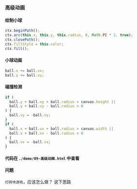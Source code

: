 ### 高级动画

#### 绘制小球

```javascript
ctx.beginPath();
ctx.arc(this.x, this.y, this.radius, 0, Math.PI * 2, true);
ctx.closePath();
ctx.fillStyle = this.color;
ctx.fill();
```

#### 小球动画

```javascript
ball.x += ball.vx;
ball.y += ball.vy;
```

#### 碰撞检测

```javascript
if (
  ball.y + ball.vy + ball.radius > canvas.height ||
  ball.y + ball.vy - ball.radius < 0
) {
  ball.vy = -ball.vy;
}
if (
  ball.x + ball.vx + ball.radius > canvas.width ||
  ball.x + ball.vx - ball.radius < 0
) {
  ball.vx = -ball.vx;
}
```

#### 代码在 `./demo/09-高级动画.html` 中查看

#### 问题

`打砖块游戏`，应该怎么做？ 说下思路
